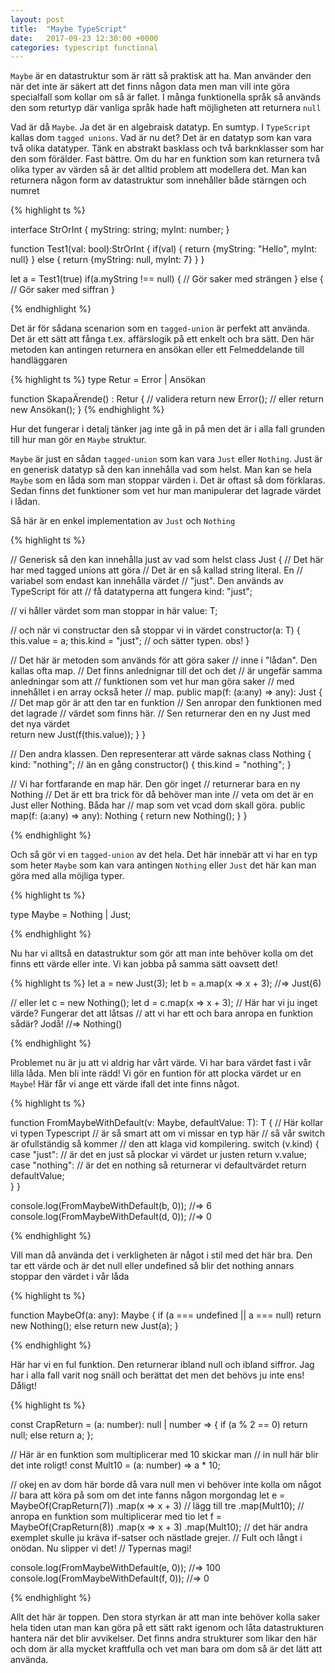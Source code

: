 ```yaml
---
layout: post
title:  "Maybe TypeScript"
date:   2017-09-23 12:30:00 +0000
categories: typescript functional
---
```


`Maybe` är en datastruktur som är rätt så praktisk att ha. Man använder den när det inte är säkert att det finns någon data men man vill inte göra specialfall som kollar om så är fallet.
I många funktionella språk så används den som returtyp där vanliga språk hade haft möjligheten att returnera `null`

Vad är då `Maybe`. Ja det är en algebraisk datatyp. En sumtyp. I `TypeScript` kallas dom `tagged unions`. Vad är nu det? Det är en datatyp som kan vara två olika datatyper. Tänk en abstrakt basklass och två barknklasser som har den som förälder. Fast bättre. Om du har en funktion som kan returnera två olika typer av värden så är det alltid problem att modellera det. Man kan returnera någon form av datastruktur som innehåller både stärngen och numret

{% highlight ts %}

interface StrOrInt {
  myString: string;
  myInt: number;
}

function Test1(val: bool):StrOrInt {
  if(val) {
    return {myString: "Hello", myInt: null}
  } else {
    return {myString: null, myInt: 7}
  }
}

let a = Test1(true)
if(a.myString !== null) {
  // Gör saker med strängen
} else {
  // Gör saker med siffran
}

{% endhighlight %}

Det är för sådana scenarion som en `tagged-union` är perfekt att använda. Det är ett sätt att fånga t.ex. affärslogik på ett enkelt och bra sätt. Den här metoden kan antingen returnera en ansökan eller ett Felmeddelande till handläggaren

{% highlight ts %}
type Retur = Error | Ansökan

function SkapaÄrende() : Retur {
  // validera
  return new Error();
  // eller 
  return new Ansökan();
}
{% endhighlight %}

Hur det fungerar i detalj tänker jag inte gå in på men det är i alla fall grunden till hur man gör en `Maybe` struktur.

`Maybe` är just en sådan `tagged-union` som kan vara `Just` eller `Nothing`. Just är en generisk datatyp så den kan innehålla vad som helst. Man kan se hela `Maybe` som en låda som man stoppar värden i. Det är oftast så dom förklaras. Sedan finns det funktioner som vet hur man manipulerar det lagrade värdet i lådan.

Så här är en enkel implementation av `Just` och `Nothing`

{% highlight ts %}

// Generisk så den kan innehålla just av vad som helst
class Just<T> { 
  // Det här har med tagged unions att göra
  // Det är en så kallad string literal. En
  // variabel som endast kan innehålla värdet
  // "just". Den används av TypeScript för att
  // få datatyperna att fungera
  kind: "just"; 
  
  // vi håller värdet som man stoppar in här
  value: T;
  
  // och när vi constructar den så stoppar vi in värdet
  constructor(a: T) {
    this.value = a; 
    this.kind = "just"; // och sätter typen. obs!
  }

  // Det här är metoden som används för att göra saker
  // inne i "lådan". Den kallas ofta map. 
  // Det finns anlednignar till det och det
  // är ungefär samma anledningar som att
  // funktionen som vet hur man göra saker 
  // med innehållet i en array också heter 
  // map.
  public map(f: (a:any) => any): Just<T> {
    // Det map gör är att den tar en funktion
    // Sen anropar den funktionen med det lagrade
    // värdet som finns här.
    // Sen returnerar den en ny Just med det nya värdet    
    return new Just(f(this.value)); 
  }
}

// Den andra klassen. Den representerar att värde saknas
class Nothing {
  kind: "nothing"; // än en gång
  constructor() {
    this.kind = "nothing";
  }

  // Vi har fortfarande en map här. Den gör inget
  // returnerar bara en ny Nothing
  // Det är ett bra trick för då behöver man inte 
  // veta om det är en Just eller Nothing. Båda har 
  // map som vet vcad dom skall göra.
  public map(f: (a:any) => any): Nothing {
    return new Nothing(); 
  }
}

{% endhighlight %}


Och så gör vi en `tagged-union` av det hela. Det här innebär att vi har en typ som heter `Maybe` som kan vara antingen `Nothing` eller `Just` det här kan man göra med alla möjliga typer. 

{% highlight ts %}

type Maybe<T> = Nothing | Just<T>;

{% endhighlight %}

Nu har vi alltså en datastruktur som gör att man inte behöver kolla om det finns ett värde eller inte. Vi kan jobba på samma sätt oavsett det!

{% highlight ts %}
let a = new Just(3);
let b = a.map(x => x + 3);
//=> Just(6)

// eller
let c = new Nothing();
let d = c.map(x => x + 3);
// Här har vi ju inget värde? Fungerar det att låtsas 
// att vi har ett och bara anropa en funktion sådär? Jodå!
//=> Nothing()

{% endhighlight %}

Problemet nu är ju att vi aldrig har vårt värde. Vi har bara värdet fast i vår lilla låda. Men bli inte rädd! Vi gör en funtion för att plocka värdet ur en `Maybe`! Här får vi ange ett värde ifall det inte finns något.

{% highlight ts %}

function FromMaybeWithDefault<T>(v: Maybe<T>, defaultValue: T): T {
  // Här kollar vi typen Typescript
  // är så smart att om vi missar en typ här
  // så vår switch är ofullständig så kommer
  // den att klaga vid kompilering. 
  switch (v.kind) { 
    case "just":
      // är det en just så plockar vi värdet ur justen
      return v.value; 
    case "nothing":
      // är det en nothing så returnerar vi defaultvärdet
      return defaultValue;     
  }
}

console.log(FromMaybeWithDefault(b, 0));
//=> 6
console.log(FromMaybeWithDefault(d, 0));
//=> 0

{% endhighlight %}

Vill man då använda det i verkligheten är något i stil med det här bra. Den tar ett värde och är det null eller undefined så blir det nothing annars stoppar den värdet i vår låda

{% highlight ts %}

function MaybeOf<T>(a: any): Maybe<T> {
  if (a === undefined || a === null) 
    return new Nothing();
  else 
    return new Just(a);
}

{% endhighlight %}

Här har vi en ful funktion. Den returnerar ibland null och ibland siffror. Jag har i alla fall varit nog snäll och berättat det men det behövs ju inte ens! Dåligt!

{% highlight ts %}

const CrapReturn = (a: number): null | number => {
  if (a % 2 == 0) 
    return null;
  else 
    return a;
};

// Här är en funktion som multiplicerar med 10 skickar man 
// in null här blir det inte roligt!
const Mult10 = (a: number) => a * 10;

// okej en av dom här borde då vara null men vi behöver inte kolla om något
// bara att köra på som om det inte fanns någon morgondag
let e = MaybeOf(CrapReturn(7))
  .map(x => x + 3) // lägg till tre
  .map(Mult10); // anropa en funktion som multiplicerar med tio
let f = MaybeOf(CrapReturn(8))
  .map(x => x + 3)
  .map(Mult10);
// det här andra exemplet skulle ju kräva if-satser och nästlade grejer. 
// Fult och långt i onödan. Nu slipper vi det!
// Typernas magi!

console.log(FromMaybeWithDefault(e, 0));
//=> 100
console.log(FromMaybeWithDefault(f, 0));
//=> 0

{% endhighlight %}

Allt det här är toppen. Den stora styrkan är att man inte behöver kolla saker hela tiden utan man kan göra på ett sätt rakt igenom och låta datastrukturen hantera när det blir avvikelser. Det finns andra strukturer som likar den här och dom är alla mycket kraftfulla och vet man bara om dom så är det lätt att använda.